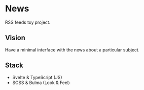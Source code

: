 # News
RSS feeds toy project.

## Vision 
Have a minimal interface with the news about a particular subject.

## Stack
- Svelte & TypeScript (JS)
- SCSS & Bulma (Look & Feel)

